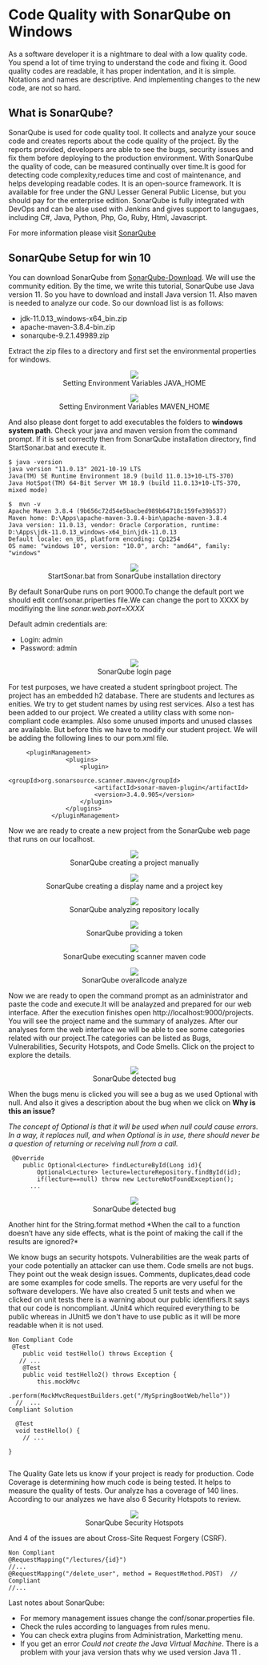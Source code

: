 # Code Quality with SonarQube on Windows
As a software developer it is a nightmare to deal with a low quality code. You spend a lot of time trying to understand the code and fixing it.
Good quality codes are readable, it has proper indentation, and it is simple. Notations and names are descriptive. And implementing changes to the new code, are not so hard. 
## What is  SonarQube?
SonarQube is used for code quality tool. It collects and analyze your souce code and creates reports about the code quality of the project. By the reports provided, developers are able to see the bugs, security issues and fix them before deploying to the production environment. 
With SonarQube the quality of code, can be measured continually over time.It is good for  detecting code complexity,reduces time and cost of maintenance, and helps developing readable codes.
It is an open-source framework. It is available for free under the GNU Lesser General Public License, but you should pay for the enterprise edition.
SonarQube is fully integrated with DevOps and can be alse used with Jenkins and gives support to langugaes, including C#, Java, Python, Php, Go, Ruby, Html, Javascript.

For more information please visit [SonarQube](https://www.sonarqube.org/) 



## SonarQube Setup for win 10
You can download SonarQube from [SonarQube-Download](https://www.sonarqube.org/downloads/). We will use the  community edition. By the time, we write this tutorial, SonarQube use Java version 11. So you have to download and install Java version 11. Also maven is needed to analyze our code. So our download list is as follows:
- jdk-11.0.13_windows-x64_bin.zip  
- apache-maven-3.8.4-bin.zip
- sonarqube-9.2.1.49989.zip

Extract the zip files to a directory and first set the environmental properties for windows.
<p align="center">
  <img  src="https://github.com/okansungur/CodeQuality/blob/main/images/javahome.png"><br/>
  Setting Environment Variables JAVA_HOME
</p>

<p align="center">
  <img  src="https://github.com/okansungur/CodeQuality/blob/main/images/mavenhome.png"><br/>
  Setting Environment Variables MAVEN_HOME
</p>

And also please dont forget to add executables the folders to **windows system path**. Check your java and maven version from the command prompt. If it is set correctly then 
from SonarQube installation directory, find StartSonar.bat and execute it.
```
$ java -version
java version "11.0.13" 2021-10-19 LTS
Java(TM) SE Runtime Environment 18.9 (build 11.0.13+10-LTS-370)
Java HotSpot(TM) 64-Bit Server VM 18.9 (build 11.0.13+10-LTS-370, mixed mode)

$  mvn -v
Apache Maven 3.8.4 (9b656c72d54e5bacbed989b64718c159fe39b537)
Maven home: D:\Apps\apache-maven-3.8.4-bin\apache-maven-3.8.4
Java version: 11.0.13, vendor: Oracle Corporation, runtime: D:\Apps\jdk-11.0.13_windows-x64_bin\jdk-11.0.13
Default locale: en_US, platform encoding: Cp1254
OS name: "windows 10", version: "10.0", arch: "amd64", family: "windows"

```

<p align="center">
  <img  src="https://github.com/okansungur/CodeQuality/blob/main/images/sonar1.png"><br/>
  StartSonar.bat from SonarQube installation directory
</p>

By default SonarQube runs on port 9000.To change the default port we should edit conf/sonar.priperties file.We can change the port to XXXX by modifiying the line
*sonar.web.port=XXXX*

Default admin credentials are:

- Login: admin
 - Password: admin

<p align="center">
  <img  src="https://github.com/okansungur/CodeQuality/blob/main/images/sonarlogin.png"><br/>
  SonarQube login page
</p>



For test purposes, we have created a student springboot project. The project has an embedded h2 database. There are students and lectures as enities. We try to get student names by using rest services. Also a test has been added to our project. We created a utility class with some non-compliant code examples. Also some unused imports and unused classes are available. 
But before this we have to modify our student project. We will be adding the following lines to our pom.xml file.

```
     <pluginManagement>
                <plugins>
                    <plugin>
                        <groupId>org.sonarsource.scanner.maven</groupId>
                        <artifactId>sonar-maven-plugin</artifactId>
                        <version>3.4.0.905</version>
                    </plugin>
                </plugins>
            </pluginManagement>
```            

Now we are ready to create a new project from the SonarQube web page that runs on our localhost.


<p align="center">
  <img  src="https://github.com/okansungur/CodeQuality/blob/main/images/sonarpro1.png"><br/>
  SonarQube creating a project manually
</p>

<p align="center">
  <img  src="https://github.com/okansungur/CodeQuality/blob/main/images/sonarpro2.png"><br/>
  SonarQube creating a display name and a project key
</p>

<p align="center">
  <img  src="https://github.com/okansungur/CodeQuality/blob/main/images/sonarpro3.png"><br/>
  SonarQube analyzing repository locally
</p>

<p align="center">
  <img  src="https://github.com/okansungur/CodeQuality/blob/main/images/sonarpro5.png"><br/>
  SonarQube providing a token
</p>


<p align="center">
  <img  src="https://github.com/okansungur/CodeQuality/blob/main/images/sonarpro6.png"><br/>
  SonarQube executing scanner maven  code
</p>

<p align="center">
  <img  src="https://github.com/okansungur/CodeQuality/blob/main/images/sonarpro8.png"><br/>
  SonarQube overallcode analyze
</p>
Now we are ready to open the command prompt as an administrator and paste the code and execute.It will be analayzed and prepared for our web interface. After the execution finishes open http://localhost:9000/projects. You will see the project name and the summary of analyzes. After our analyses form the web interface we will be able to see some categories related with our project.The categories can be listed as Bugs, Vulnerabilities, Security Hotspots, and Code Smells. Click on the project to explore the details.

<p align="center">
  <img  src="https://github.com/okansungur/CodeQuality/blob/main/images/sonarpro9.png"><br/>
  SonarQube detected bug
</p>

When the bugs menu is clicked you will see a bug as we used Optional with null. And also it gives a description about the bug when we click on **Why is this an issue?**

*The concept of Optional is that it will be used when null could cause errors. In a way, it replaces null, and when Optional is in use, there should never be a question of returning or receiving null from a call.*

``` 
 @Override
    public Optional<Lecture> findLectureById(Long id){
        Optional<Lecture> lecture=lectureRepository.findById(id);
        if(lecture==null) throw new LectureNotFoundException();
      ...
```
<p align="center">
  <img  src="https://github.com/okansungur/CodeQuality/blob/main/images/sonarpro11.png"><br/>
  SonarQube detected bug
</p>
Another hint for the String.format method  
*When the call to a function doesn’t have any side effects, what is the point of making the call if the results are ignored?*

We know bugs an security hotspots. Vulnerabilities are the weak parts of your code potentially an attacker can use them. Code smells are not bugs. They point out the weak design issues. Comments, duplicates,dead code are some examples for code smells. The reports are very useful for the software developers.
We have also created 5 unit tests and when we clicked on unit tests there is a warning about our public identifiers.It says that our code is noncompliant.
JUnit4 which required everything to be public whereas in JUnit5 we don't have to use public as it will be more readable when it is not used.
``` 
Non Compliant Code
 @Test
    public void testHello() throws Exception {
   // ...
    @Test
    public void testHello2() throws Exception {
        this.mockMvc
                .perform(MockMvcRequestBuilders.get("/MySpringBootWeb/hello"))
  //  ...
Compliant Solution

  @Test
  void testHello() {
    // ...
  
}
    
``` 
The Quality Gate lets us know if your project is ready for production. Code Coverage is determining how much code is being tested. It helps to measure the quality of  tests. Our analyze  has a coverage of 140 lines. According to our analyzes we have also 6 Security Hotspots to review.


<p align="center">
  <img  src="https://github.com/okansungur/CodeQuality/blob/main/images/sonarpro12.png"><br/>
  SonarQube Security Hotspots
</p>

And 4 of the issues are about Cross-Site Request Forgery (CSRF).
``` 
Non Compliant
@RequestMapping("/lectures/{id}")
//...
@RequestMapping("/delete_user", method = RequestMethod.POST)  // Compliant
//...
``` 

Last notes about SonarQube: 
- For memory management issues  change  the conf/sonar.properties file.
- Check the rules according to languages from rules menu.
- You can check extra plugins from Administration, Marketting menu.
- If you get an error *Could not create the Java Virtual Machine*. There is a problem with your java version  thats why we used version Java 11 .




